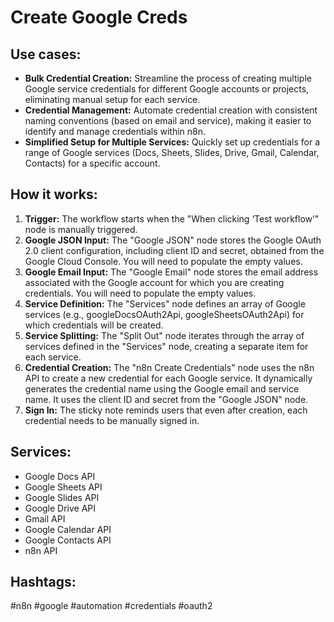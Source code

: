 # Create Google Creds

## Use cases:
- **Bulk Credential Creation:** Streamline the process of creating multiple Google service credentials for different Google accounts or projects, eliminating manual setup for each service.
- **Credential Management:**  Automate credential creation with consistent naming conventions (based on email and service), making it easier to identify and manage credentials within n8n.
- **Simplified Setup for Multiple Services:** Quickly set up credentials for a range of Google services (Docs, Sheets, Slides, Drive, Gmail, Calendar, Contacts) for a specific account.

## How it works:
1.  **Trigger:** The workflow starts when the "When clicking ‘Test workflow’" node is manually triggered.
2.  **Google JSON Input:** The "Google JSON" node stores the Google OAuth 2.0 client configuration, including client ID and secret, obtained from the Google Cloud Console.  You will need to populate the empty values.
3.  **Google Email Input:** The "Google Email" node stores the email address associated with the Google account for which you are creating credentials. You will need to populate the empty values.
4.  **Service Definition:** The "Services" node defines an array of Google services (e.g., googleDocsOAuth2Api, googleSheetsOAuth2Api) for which credentials will be created.
5.  **Service Splitting:** The "Split Out" node iterates through the array of services defined in the "Services" node, creating a separate item for each service.
6.  **Credential Creation:** The "n8n Create Credentials" node uses the n8n API to create a new credential for each Google service. It dynamically generates the credential name using the Google email and service name. It uses the client ID and secret from the "Google JSON" node.
7.  **Sign In:** The sticky note reminds users that even after creation, each credential needs to be manually signed in.

## Services:
- Google Docs API
- Google Sheets API
- Google Slides API
- Google Drive API
- Gmail API
- Google Calendar API
- Google Contacts API
- n8n API

## Hashtags:
#n8n #google #automation #credentials #oauth2
